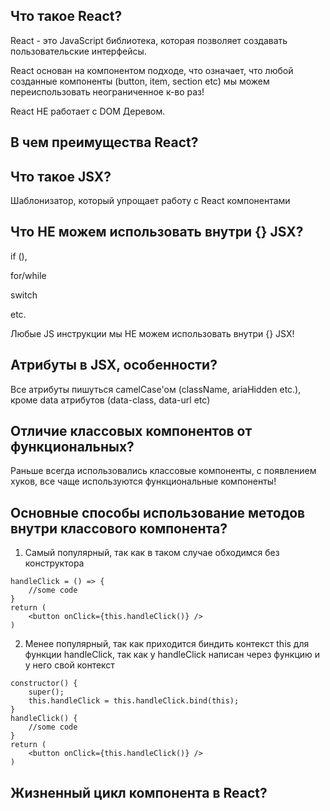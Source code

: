 ## Что такое React?

React - это JavaScript библиотека, которая позволяет создавать пользовательские интерфейсы.

React основан на компонентом подходе, что означает, что любой созданные компоненты (button, item, section etc) мы можем переиспользовать неограниченное к-во раз!

React НЕ работает с DOM Деревом.
## В чем преимущества React?
## Что такое JSX?
Шаблонизатор, который упрощает работу с React компонентами
## Что НЕ можем использовать внутри {} JSX?
if (),

for/while

switch

etc.

Любые JS инструкции мы НЕ можем использовать внутри {} JSX!
## Атрибуты в JSX, особенности?
Все атрибуты пишуться camelCase'ом (className, ariaHidden etc.), кроме data атрибутов (data-class, data-url etc)
## Отличие классовых компонентов от функциональных?
Раньше всегда использовались классовые компоненты, с появлением хуков, все чаще используются функциональные компоненты!
## Основные способы использование методов внутри классового компонента?
1. Самый популярный, так как в таком случае обходимся без конструктора
```
handleClick = () => {
    //some code
}
return (
    <button onClick={this.handleClick()} />
)
```

2. Менее популярный, так как приходится биндить контекcт this для функции handleClick, так как у handleClick написан через функцию и у него свой контекст
```
constructor() {
    super();
    this.handleClick = this.handleClick.bind(this);
}
handleClick() {
    //some code
}
return (
    <button onClick={this.handleClick()} />
)
```
## Жизненный цикл компонента в React?




